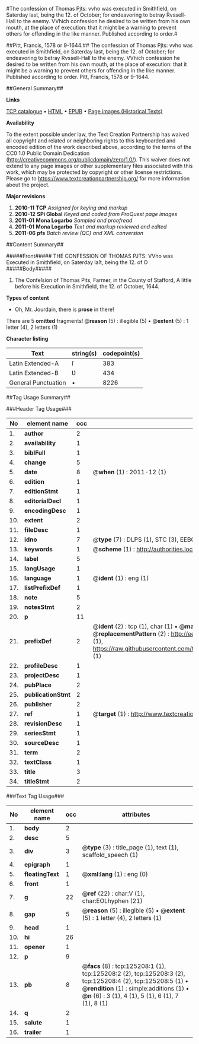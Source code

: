 #The confession of Thomas Pjts: vvho was executed in Smithfield, on Saterday last, being the 12. of October; for endeavoring to betray Rvssell-Hall to the enemy. VVhich confession he desired to be written from his own mouth, at the place of execution: that it might be a warning to prevent others for offending in the like manner. Published according to order.#

##Pitt, Francis, 1578 or 9-1644.##
The confession of Thomas Pjts: vvho was executed in Smithfield, on Saterday last, being the 12. of October; for endeavoring to betray Rvssell-Hall to the enemy. VVhich confession he desired to be written from his own mouth, at the place of execution: that it might be a warning to prevent others for offending in the like manner. Published according to order.
Pitt, Francis, 1578 or 9-1644.

##General Summary##

**Links**

[TCP catalogue](http://www.ota.ox.ac.uk/tcp/)  • 
[HTML](http://tei.it.ox.ac.uk/tcp/Texts-HTML/free/A90/A90726.html)  • 
[EPUB](http://tei.it.ox.ac.uk/tcp/Texts-EPUB/free/A90/A90726.epub) • 
[Page images (Historical Texts)](https://historicaltexts.jisc.ac.uk/eebo-99872762e)

**Availability**

To the extent possible under law, the Text Creation Partnership has waived all copyright and related or neighboring rights to this keyboarded and encoded edition of the work described above, according to the terms of the CC0 1.0 Public Domain Dedication (http://creativecommons.org/publicdomain/zero/1.0/). This waiver does not extend to any page images or other supplementary files associated with this work, which may be protected by copyright or other license restrictions. Please go to https://www.textcreationpartnership.org/ for more information about the project.

**Major revisions**

1. __2010-11__ __TCP__ *Assigned for keying and markup*
1. __2010-12__ __SPi Global__ *Keyed and coded from ProQuest page images*
1. __2011-01__ __Mona Logarbo__ *Sampled and proofread*
1. __2011-01__ __Mona Logarbo__ *Text and markup reviewed and edited*
1. __2011-06__ __pfs__ *Batch review (QC) and XML conversion*

##Content Summary##

#####Front#####
THE CONFESSION OF THOMAS PJTS: VVho was Executed in Smithfield, on Saterday laſt, being the 12. of O
#####Body#####

1. The Confeſsion of Thomas Pits, Farmer, in the County of Stafford, A little before his Execution in Smithfield, the 12. of October, 1644.

**Types of content**

  * Oh, Mr. Jourdain, there is **prose** in there!

There are 5 **omitted** fragments! 
 @__reason__ (5) : illegible (5)  •  @__extent__ (5) : 1 letter (4), 2 letters (1)

**Character listing**


|Text|string(s)|codepoint(s)|
|---|---|---|
|Latin Extended-A|ſ|383|
|Latin Extended-B|Ʋ|434|
|General Punctuation|•|8226|

##Tag Usage Summary##

###Header Tag Usage###

|No|element name|occ|attributes|
|---|---|---|---|
|1.|__author__|2||
|2.|__availability__|1||
|3.|__biblFull__|1||
|4.|__change__|5||
|5.|__date__|8| @__when__ (1) : 2011-12 (1)|
|6.|__edition__|1||
|7.|__editionStmt__|1||
|8.|__editorialDecl__|1||
|9.|__encodingDesc__|1||
|10.|__extent__|2||
|11.|__fileDesc__|1||
|12.|__idno__|7| @__type__ (7) : DLPS (1), STC (3), EEBO-CITATION (1), PROQUEST (1), VID (1)|
|13.|__keywords__|1| @__scheme__ (1) : http://authorities.loc.gov/ (1)|
|14.|__label__|5||
|15.|__langUsage__|1||
|16.|__language__|1| @__ident__ (1) : eng (1)|
|17.|__listPrefixDef__|1||
|18.|__note__|5||
|19.|__notesStmt__|2||
|20.|__p__|11||
|21.|__prefixDef__|2| @__ident__ (2) : tcp (1), char (1)  •  @__matchPattern__ (2) : ([0-9\-]+):([0-9IVX]+) (1), (.+) (1)  •  @__replacementPattern__ (2) : http://eebo.chadwyck.com/downloadtiff?vid=$1&page=$2 (1), https://raw.githubusercontent.com/textcreationpartnership/Texts/master/tcpchars.xml#$1 (1)|
|22.|__profileDesc__|1||
|23.|__projectDesc__|1||
|24.|__pubPlace__|2||
|25.|__publicationStmt__|2||
|26.|__publisher__|2||
|27.|__ref__|1| @__target__ (1) : http://www.textcreationpartnership.org/docs/. (1)|
|28.|__revisionDesc__|1||
|29.|__seriesStmt__|1||
|30.|__sourceDesc__|1||
|31.|__term__|2||
|32.|__textClass__|1||
|33.|__title__|3||
|34.|__titleStmt__|2||


###Text Tag Usage###

|No|element name|occ|attributes|
|---|---|---|---|
|1.|__body__|2||
|2.|__desc__|5||
|3.|__div__|3| @__type__ (3) : title_page (1), text (1), scaffold_speech (1)|
|4.|__epigraph__|1||
|5.|__floatingText__|1| @__xml:lang__ (1) : eng (0)|
|6.|__front__|1||
|7.|__g__|22| @__ref__ (22) : char:V (1), char:EOLhyphen (21)|
|8.|__gap__|5| @__reason__ (5) : illegible (5)  •  @__extent__ (5) : 1 letter (4), 2 letters (1)|
|9.|__head__|1||
|10.|__hi__|26||
|11.|__opener__|1||
|12.|__p__|9||
|13.|__pb__|8| @__facs__ (8) : tcp:125208:1 (1), tcp:125208:2 (2), tcp:125208:3 (2), tcp:125208:4 (2), tcp:125208:5 (1)  •  @__rendition__ (1) : simple:additions (1)  •  @__n__ (6) : 3 (1), 4 (1), 5 (1), 6 (1), 7 (1), 8 (1)|
|14.|__q__|2||
|15.|__salute__|1||
|16.|__trailer__|1||
